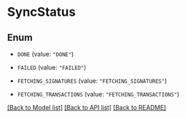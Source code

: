 # SyncStatus

## Enum


* `DONE` (value: `"DONE"`)

* `FAILED` (value: `"FAILED"`)

* `FETCHING_SIGNATURES` (value: `"FETCHING_SIGNATURES"`)

* `FETCHING_TRANSACTIONS` (value: `"FETCHING_TRANSACTIONS"`)


[[Back to Model list]](../README.md#documentation-for-models) [[Back to API list]](../README.md#documentation-for-api-endpoints) [[Back to README]](../README.md)



